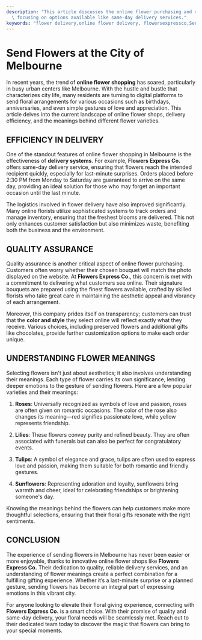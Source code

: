```yaml
---
description: "This article discusses the online flower purchasing and delivery dynamics in Melbourne,\
  \ focusing on options available like same-day delivery services."
keywords: "flower delivery,online flower delivery, flowersexpressco,Send Fresh Flowers in Melbourne"
---
```

# Send Flowers at the City of Melbourne

In recent years, the trend of **online flower shopping** has soared, particularly in busy urban centers like Melbourne. With the hustle and bustle that characterizes city life, many residents are turning to digital platforms to send floral arrangements for various occasions such as birthdays, anniversaries, and even simple gestures of love and appreciation. This article delves into the current landscape of online flower shops, delivery efficiency, and the meanings behind different flower varieties.

## EFFICIENCY IN DELIVERY

One of the standout features of online flower shopping in Melbourne is the effectiveness of **delivery systems**. For example, **Flowers Express Co.** offers same-day delivery service, ensuring that flowers reach the intended recipient quickly, especially for last-minute surprises. Orders placed before 2:30 PM from Monday to Saturday are guaranteed to arrive on the same day, providing an ideal solution for those who may forget an important occasion until the last minute.

The logistics involved in flower delivery have also improved significantly. Many online florists utilize sophisticated systems to track orders and manage inventory, ensuring that the freshest blooms are delivered. This not only enhances customer satisfaction but also minimizes waste, benefiting both the business and the environment.

## QUALITY ASSURANCE

Quality assurance is another critical aspect of online flower purchasing. Customers often worry whether their chosen bouquet will match the photo displayed on the website. At **Flowers Express Co.**, this concern is met with a commitment to delivering what customers see online. Their signature bouquets are prepared using the finest flowers available, crafted by skilled florists who take great care in maintaining the aesthetic appeal and vibrancy of each arrangement.

Moreover, this company prides itself on transparency; customers can trust that the **color and style** they select online will reflect exactly what they receive. Various choices, including preserved flowers and additional gifts like chocolates, provide further customization options to make each order unique.

## UNDERSTANDING FLOWER MEANINGS

Selecting flowers isn't just about aesthetics; it also involves understanding their meanings. Each type of flower carries its own significance, lending deeper emotions to the gesture of sending flowers. Here are a few popular varieties and their meanings:

1. **Roses**: Universally recognized as symbols of love and passion, roses are often given on romantic occasions. The color of the rose also changes its meaning—red signifies passionate love, while yellow represents friendship.
   
2. **Lilies**: These flowers convey purity and refined beauty. They are often associated with funerals but can also be perfect for congratulatory events.

3. **Tulips**: A symbol of elegance and grace, tulips are often used to express love and passion, making them suitable for both romantic and friendly gestures.

4. **Sunflowers**: Representing adoration and loyalty, sunflowers bring warmth and cheer, ideal for celebrating friendships or brightening someone's day.

Knowing the meanings behind the flowers can help customers make more thoughtful selections, ensuring that their floral gifts resonate with the right sentiments.

## CONCLUSION

The experience of sending flowers in Melbourne has never been easier or more enjoyable, thanks to innovative online flower shops like **Flowers Express Co.** Their dedication to quality, reliable delivery services, and an understanding of flower meanings create a perfect combination for a fulfilling gifting experience. Whether it’s a last-minute surprise or a planned gesture, sending flowers has become an integral part of expressing emotions in this vibrant city.

For anyone looking to elevate their floral giving experience, connecting with **Flowers Express Co.** is a smart choice. With their promise of quality and same-day delivery, your floral needs will be seamlessly met. Reach out to their dedicated team today to discover the magic that flowers can bring to your special moments.
